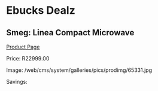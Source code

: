 
# Ebucks Dealz
## Smeg: Linea Compact Microwave
[Product Page](https://www.ebucks.com/web/shop/productSelected.do?prodId=1031705861&catId=1196429345)

Price: R22999.00

Image: /web/cms/system/galleries/pics/prodimg/65331.jpg

Savings: 


	